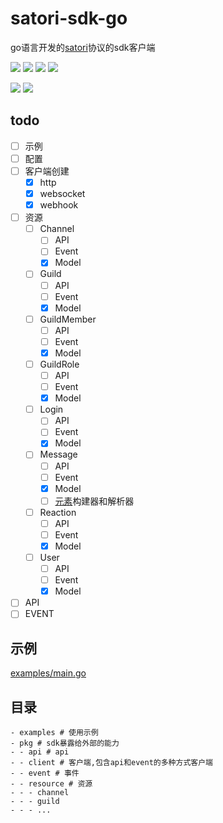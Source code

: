 # satori-sdk-go
go语言开发的[satori](https://satori.js.org/zh-CN/)协议的sdk客户端

[![](https://img.shields.io/github/license/dezhishen/satori-sdk-go.svg?style=for-the-badge&logo=github)](./LICENSE)
[![](https://img.shields.io/github/stars/dezhishen/satori-sdk-go.svg?style=for-the-badge&logo=github)](https://github.com/dezhishen/satori-sdk-go/stargazers)
[![](https://img.shields.io/github/forks/dezhishen/satori-sdk-go.svg?style=for-the-badge&logo=github)](https://github.com/dezhishen/satori-sdk-go/network/members)
[![](https://img.shields.io/github/contributors/dezhishen/satori-sdk-go.svg?style=for-the-badge&logo=github)](https://github.com/dezhishen/satori-sdk-go/graphs/contributors)

[![](https://img.shields.io/github/commit-activity/m/dezhishen/satori-sdk-go?logo=github&style=for-the-badge)](https://github.com/dezhishen/satori-sdk-go/graphs/commit-activity)
[![](https://img.shields.io/github/last-commit/dezhishen/satori-sdk-go.svg?style=for-the-badge&logo=github)](https://github.com/dezhishen/satori-sdk-go/commits)
## todo
- [ ] 示例
- [ ] 配置
- [ ] 客户端创建
  - [x] http
  - [x] websocket
  - [x] webhook
- [ ] 资源
  - [ ] Channel
    - [ ] API
    - [ ] Event
    - [x] Model
  - [ ] Guild
    - [ ] API
    - [ ] Event
    - [x] Model
  - [ ] GuildMember
    - [ ] API
    - [ ] Event
    - [x] Model
  - [ ] GuildRole
    - [ ] API
    - [ ] Event
    - [x] Model
  - [ ] Login
    - [ ] API
    - [ ] Event
    - [x] Model
  - [ ] Message
    - [ ] API
    - [ ] Event
    - [x] Model
    - [ ] [元素](https://satori.js.org/zh-CN/protocol/elements.html)构建器和解析器
  - [ ] Reaction
    - [ ] API
    - [ ] Event
    - [x] Model
  - [ ] User
    - [ ] API
    - [ ] Event
    - [x] Model
- [ ] API
- [ ] EVENT
## 示例
[examples/main.go](./examples/main.go)
## 目录
```
- examples # 使用示例
- pkg # sdk暴露给外部的能力
- - api # api
- - client # 客户端,包含api和event的多种方式客户端
- - event # 事件
- - resource # 资源
- - - channel
- - - guild
- - - ...
```
